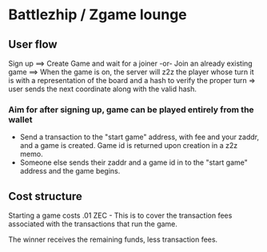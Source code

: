 # Battlezhip / Zgame lounge

## User flow

Sign up ==> Create Game and wait for a joiner -or- Join an already existing game ==> When the game is on, the server will z2z the player whose turn it is with a representation of the board and a hash to verify the proper turn => user sends the next coordinate along with the valid hash.

### Aim for after signing up, game can be played entirely from the wallet

- Send a transaction to the "start game" address, with fee and your zaddr, and a game is created. Game id is returned upon creation in a z2z memo.
- Someone else sends their zaddr and a game id in to the "start game" address and the game begins.

## Cost structure

Starting a game costs .01 ZEC - This is to cover the transaction fees associated with the transactions that run the game. 

The winner receives the remaining funds, less transaction fees.